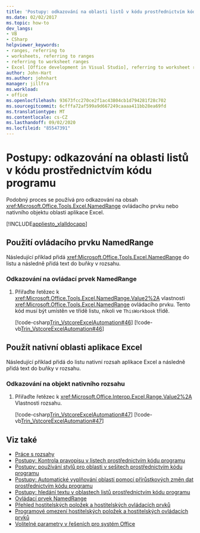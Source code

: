 ```yaml
---
title: 'Postupy: odkazování na oblasti listů v kódu prostřednictvím kódu programu'
ms.date: 02/02/2017
ms.topic: how-to
dev_langs:
- VB
- CSharp
helpviewer_keywords:
- ranges, referring to
- worksheets, referring to ranges
- referring to worksheet ranges
- Excel [Office development in Visual Studio], referring to worksheet ranges
author: John-Hart
ms.author: johnhart
manager: jillfra
ms.workload:
- office
ms.openlocfilehash: 93673fcc270ce2f1ac43804cb1d794281f28c702
ms.sourcegitcommit: 6cfffa72af599a9d667249caaaa411bb28ea69fd
ms.translationtype: MT
ms.contentlocale: cs-CZ
ms.lasthandoff: 09/02/2020
ms.locfileid: "85547391"
---
```

# <a name="how-to-programmatically-refer-to-worksheet-ranges-in-code"></a>Postupy: odkazování na oblasti listů v kódu prostřednictvím kódu programu
  Podobný proces se používá pro odkazování na obsah <xref:Microsoft.Office.Tools.Excel.NamedRange> ovládacího prvku nebo nativního objektu oblasti aplikace Excel.

 [!INCLUDE[appliesto_xlalldocapp](../vsto/includes/appliesto-xlalldocapp-md.md)]

## <a name="use-a-namedrange-control"></a>Použití ovládacího prvku NamedRange
 Následující příklad přidá <xref:Microsoft.Office.Tools.Excel.NamedRange> do listu a následně přidá text do buňky v rozsahu.

### <a name="to-refer-to-a-namedrange-control"></a>Odkazování na ovládací prvek NamedRange

1. Přiřaďte řetězec k <xref:Microsoft.Office.Tools.Excel.NamedRange.Value2%2A> vlastnosti <xref:Microsoft.Office.Tools.Excel.NamedRange> ovládacího prvku. Tento kód musí být umístěn ve třídě listu, nikoli ve `ThisWorkbook` třídě.

     [!code-csharp[Trin_VstcoreExcelAutomation#46](../vsto/codesnippet/CSharp/Trin_VstcoreExcelAutomationCS/Sheet1.cs#46)]
     [!code-vb[Trin_VstcoreExcelAutomation#46](../vsto/codesnippet/VisualBasic/Trin_VstcoreExcelAutomation/Sheet1.vb#46)]

## <a name="use-native-excel-ranges"></a>Použít nativní oblasti aplikace Excel
 Následující příklad přidá do listu nativní rozsah aplikace Excel a následně přidá text do buňky v rozsahu.

### <a name="to-refer-to-a-native-range-object"></a>Odkazování na objekt nativního rozsahu

1. Přiřaďte řetězec k <xref:Microsoft.Office.Interop.Excel.Range.Value2%2A> Vlastnosti rozsahu.

     [!code-csharp[Trin_VstcoreExcelAutomation#47](../vsto/codesnippet/CSharp/Trin_VstcoreExcelAutomationCS/Sheet1.cs#47)]
     [!code-vb[Trin_VstcoreExcelAutomation#47](../vsto/codesnippet/VisualBasic/Trin_VstcoreExcelAutomation/Sheet1.vb#47)]

## <a name="see-also"></a>Viz také
- [Práce s rozsahy](../vsto/working-with-ranges.md)
- [Postupy: Kontrola pravopisu v listech prostřednictvím kódu programu](../vsto/how-to-programmatically-check-spelling-in-worksheets.md)
- [Postupy: používání stylů pro oblasti v sešitech prostřednictvím kódu programu](../vsto/how-to-programmatically-apply-styles-to-ranges-in-workbooks.md)
- [Postupy: Automatické vyplňování oblastí pomocí přírůstkových změn dat prostřednictvím kódu programu](../vsto/how-to-programmatically-automatically-fill-ranges-with-incrementally-changing-data.md)
- [Postupy: hledání textu v oblastech listů prostřednictvím kódu programu](../vsto/how-to-programmatically-search-for-text-in-worksheet-ranges.md)
- [Ovládací prvek NamedRange](../vsto/namedrange-control.md)
- [Přehled hostitelských položek a hostitelských ovládacích prvků](../vsto/host-items-and-host-controls-overview.md)
- [Programové omezení hostitelských položek a hostitelských ovládacích prvků](../vsto/programmatic-limitations-of-host-items-and-host-controls.md)
- [Volitelné parametry v řešeních pro systém Office](../vsto/optional-parameters-in-office-solutions.md)

